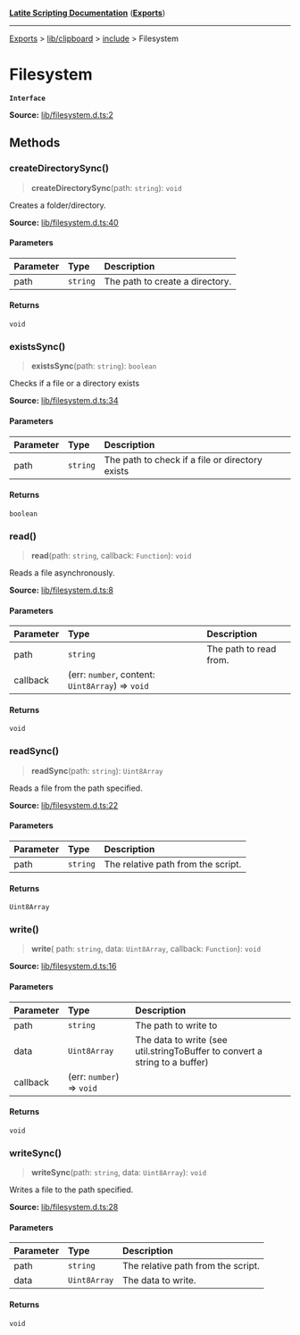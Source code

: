 [**Latite Scripting Documentation**](../../../../README.md) ([**Exports**](../../../../exports.md))

---

[Exports](../../../../exports.md) > [lib/clipboard](../../../index.md) > [include](../index.md) > Filesystem

# Filesystem

**`Interface`**

**Source:** [lib/filesystem.d.ts:2](https://github.com/LatiteScripting/latitescripting.github.io/blob/271604a/definitions/lib/filesystem.d.ts#L2)

## Methods

### createDirectorySync()

> **createDirectorySync**(path: `string`): `void`

Creates a folder/directory.

**Source:** [lib/filesystem.d.ts:40](https://github.com/LatiteScripting/latitescripting.github.io/blob/271604a/definitions/lib/filesystem.d.ts#L40)

#### Parameters

| Parameter | Type     | Description                     |
| :-------- | :------- | :------------------------------ |
| path      | `string` | The path to create a directory. |

#### Returns

`void`

### existsSync()

> **existsSync**(path: `string`): `boolean`

Checks if a file or a directory exists

**Source:** [lib/filesystem.d.ts:34](https://github.com/LatiteScripting/latitescripting.github.io/blob/271604a/definitions/lib/filesystem.d.ts#L34)

#### Parameters

| Parameter | Type     | Description                                     |
| :-------- | :------- | :---------------------------------------------- |
| path      | `string` | The path to check if a file or directory exists |

#### Returns

`boolean`

### read()

> **read**(path: `string`, callback: `Function`): `void`

Reads a file asynchronously.

**Source:** [lib/filesystem.d.ts:8](https://github.com/LatiteScripting/latitescripting.github.io/blob/271604a/definitions/lib/filesystem.d.ts#L8)

#### Parameters

| Parameter | Type                                             | Description            |
| :-------- | :----------------------------------------------- | :--------------------- |
| path      | `string`                                         | The path to read from. |
| callback  | (err: `number`, content: `Uint8Array`) => `void` |                        |

#### Returns

`void`

### readSync()

> **readSync**(path: `string`): `Uint8Array`

Reads a file from the path specified.

**Source:** [lib/filesystem.d.ts:22](https://github.com/LatiteScripting/latitescripting.github.io/blob/271604a/definitions/lib/filesystem.d.ts#L22)

#### Parameters

| Parameter | Type     | Description                        |
| :-------- | :------- | :--------------------------------- |
| path      | `string` | The relative path from the script. |

#### Returns

`Uint8Array`

### write()

> **write**(
> path: `string`,
> data: `Uint8Array`,
> callback: `Function`): `void`

**Source:** [lib/filesystem.d.ts:16](https://github.com/LatiteScripting/latitescripting.github.io/blob/271604a/definitions/lib/filesystem.d.ts#L16)

#### Parameters

| Parameter | Type                      | Description                                                                 |
| :-------- | :------------------------ | :-------------------------------------------------------------------------- |
| path      | `string`                  | The path to write to                                                        |
| data      | `Uint8Array`              | The data to write (see util.stringToBuffer to convert a string to a buffer) |
| callback  | (err: `number`) => `void` |                                                                             |

#### Returns

`void`

### writeSync()

> **writeSync**(path: `string`, data: `Uint8Array`): `void`

Writes a file to the path specified.

**Source:** [lib/filesystem.d.ts:28](https://github.com/LatiteScripting/latitescripting.github.io/blob/271604a/definitions/lib/filesystem.d.ts#L28)

#### Parameters

| Parameter | Type         | Description                        |
| :-------- | :----------- | :--------------------------------- |
| path      | `string`     | The relative path from the script. |
| data      | `Uint8Array` | The data to write.                 |

#### Returns

`void`
